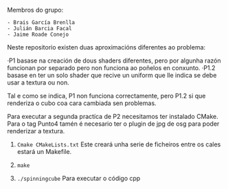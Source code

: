 Membros do grupo:

    - Brais García Brenlla
    - Julián Barcia Facal
    - Jaime Roade Conejo

Neste repositorio existen duas aproximacións diferentes ao problema:

·P1 basase na creación de dous shaders diferentes, pero por algunha razón funcionan por separado pero non funciona ao poñelos en conxunto.
·P1.2 basase en ter un solo shader que recive un uniform que lle indica se debe usar a textura ou non.

Tal e como se indica, P1 non funciona correctamente, pero P1.2 si que renderiza o cubo coa cara cambiada sen problemas.



Para executar a segunda practíca de P2 necesitamos ter instalado CMake. Para o tag Punto4 tamén é necesario ter o plugin de jpg de osg para poder renderizar a textura.

1. `Cmake CMakeLists.txt` Este creará unha serie de ficheiros entre os cales estará un Makefile.

2. `make`

3. `./spinningcube` Para executar o código cpp

   



